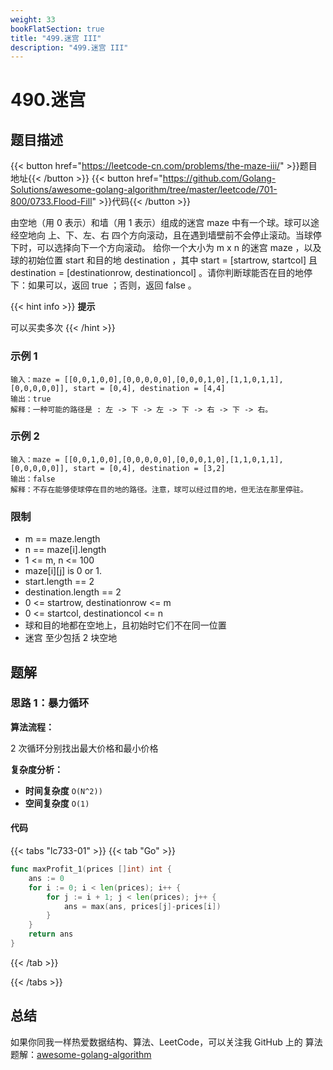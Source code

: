 ```yaml
---
weight: 33
bookFlatSection: true
title: "499.迷宫 III"
description: "499.迷宫 III"
---
```


# 490.迷宫

## 题目描述

{{< button href="https://leetcode-cn.com/problems/the-maze-iii/" >}}题目地址{{< /button >}}
{{< button href="https://github.com/Golang-Solutions/awesome-golang-algorithm/tree/master/leetcode/701-800/0733.Flood-Fill" >}}代码{{< /button >}}

由空地（用 0 表示）和墙（用 1 表示）组成的迷宫 maze 中有一个球。球可以途经空地向 上、下、左、右 四个方向滚动，且在遇到墙壁前不会停止滚动。当球停下时，可以选择向下一个方向滚动。
给你一个大小为 m x n 的迷宫 maze ，以及球的初始位置 start 和目的地 destination ，其中 start = [startrow, startcol] 且 destination = [destinationrow, destinationcol] 。请你判断球能否在目的地停下：如果可以，返回 true ；否则，返回 false 。

{{< hint info >}}
**提示**

可以买卖多次
{{< /hint >}}

### **示例 1**

```text
输入：maze = [[0,0,1,0,0],[0,0,0,0,0],[0,0,0,1,0],[1,1,0,1,1],[0,0,0,0,0]], start = [0,4], destination = [4,4]
输出：true
解释：一种可能的路径是 : 左 -> 下 -> 左 -> 下 -> 右 -> 下 -> 右。
```

### **示例 2**

```text
输入：maze = [[0,0,1,0,0],[0,0,0,0,0],[0,0,0,1,0],[1,1,0,1,1],[0,0,0,0,0]], start = [0,4], destination = [3,2]
输出：false
解释：不存在能够使球停在目的地的路径。注意，球可以经过目的地，但无法在那里停驻。
```

### **限制**

- m == maze.length
- n == maze[i].length
- 1 <= m, n <= 100
- maze[i][j] is 0 or 1.
- start.length == 2
- destination.length == 2
- 0 <= startrow, destinationrow <= m
- 0 <= startcol, destinationcol <= n
- 球和目的地都在空地上，且初始时它们不在同一位置
- 迷宫 至少包括 2 块空地

## 题解

### 思路 1：**暴力循环**

**算法流程：**

2 次循环分别找出最大价格和最小价格

**复杂度分析：**

- **时间复杂度** `O(N^2))`
- **空间复杂度** `O(1)`

#### 代码

{{< tabs "lc733-01" >}}
{{< tab "Go" >}}

```go
func maxProfit_1(prices []int) int {
	ans := 0
	for i := 0; i < len(prices); i++ {
		for j := i + 1; j < len(prices); j++ {
			ans = max(ans, prices[j]-prices[i])
		}
	}
	return ans
}
```

{{< /tab >}}

{{< /tabs >}}

## 总结

如果你同我一样热爱数据结构、算法、LeetCode，可以关注我 GitHub 上的 算法 题解：[awesome-golang-algorithm](https://github.com/Golang-Solutions/awesome-golang-algorithm)
